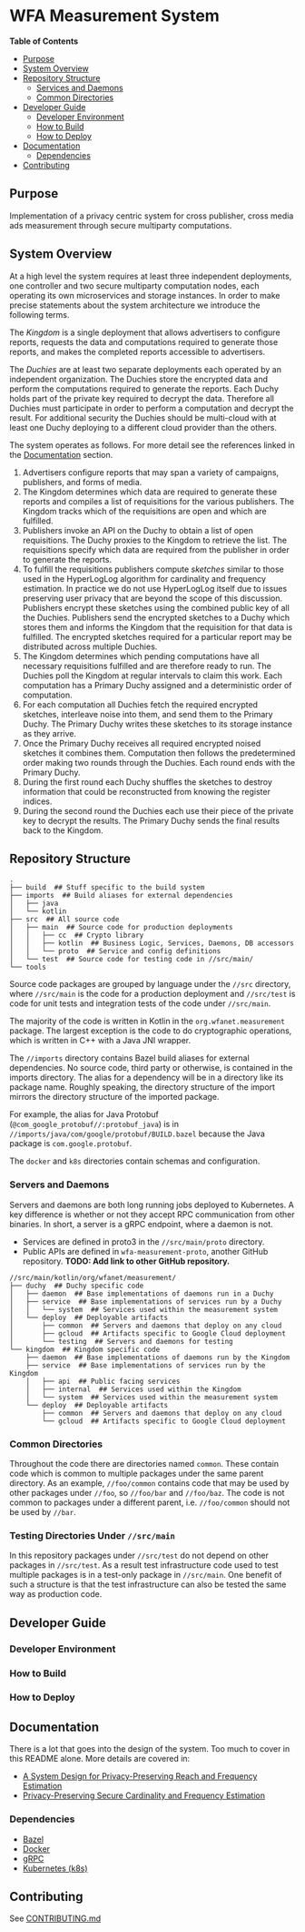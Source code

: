 # WFA Measurement System

**Table of Contents**
* [Purpose](#purpose)
* [System Overview](#system-overview)
* [Repository Structure](#repository-structure)
  * [Services and Daemons](#servers-and-daemons)
  * [Common Directories](#common-directories)
* [Developer Guide](#developer-guide)
   * [Developer Environment](#developer-environment)
   * [How to Build](#how-to-build)
   * [How to Deploy](#how-to-deploy)
* [Documentation](#documentation)
    * [Dependencies](#dependencies)
* [Contributing](#contributing)

## Purpose

Implementation of a privacy centric system for cross publisher, cross media ads
measurement through secure multiparty computations.

## System Overview

At a high level the system requires at least three independent deployments,
one controller and two secure multiparty computation nodes, each operating its
own microservices and storage instances. In order to make precise statements
about the system architecture we introduce the following terms.

The *Kingdom* is a single deployment that allows advertisers to configure
reports, requests the data and computations required to generate those reports,
and makes the completed reports accessible to advertisers.

The *Duchies* are at least two separate deployments each operated by an
independent organization. The Duchies store the encrypted data and perform the
computations required to generate the reports. Each Duchy holds part of the
private key required to decrypt the data. Therefore all Duchies must participate
in order to perform a computation and decrypt the result. For additional
security the Duchies should be multi-cloud with at least one Duchy deploying to
a different cloud provider than the others.

The system operates as follows. For more detail see the references linked in the
[Documentation](#documentation) section.

1. Advertisers configure reports that may span a variety of campaigns,
   publishers, and forms of media.
1. The Kingdom determines which data are required to generate these reports and
   compiles a list of requisitions for the various publishers. The Kingdom
   tracks which of the requisitions are open and which are fulfilled.
1. Publishers invoke an API on the Duchy to obtain a list of open requisitions.
   The Duchy proxies to the Kingdom to retrieve the list. The requisitions
   specify which data are required from the publisher in order to generate the
   reports.
1. To fulfill the requisitions publishers compute *sketches* similar to those
   used in the HyperLogLog algorithm for cardinality and frequency estimation.
   In practice we do not use HyperLogLog itself due to issues preserving user
   privacy that are beyond the scope of this discussion. Publishers encrypt
   these sketches using the combined public key of all the Duchies. Publishers
   send the encrypted sketches to a Duchy which stores them and informs the
   Kingdom that the requisition for that data is fulfilled. The encrypted
   sketches required for a particular report may be distributed across multiple
   Duchies.
1. The Kingdom determines which pending computations have all necessary
   requisitions fulfilled and are therefore ready to run. The Duchies poll the
   Kingdom at regular intervals to claim this work. Each computation has a
   Primary Duchy assigned and a deterministic order of computation.
1. For each computation all Duchies fetch the required encrypted sketches,
   interleave noise into them, and send them to the Primary Duchy. The Primary
   Duchy writes these sketches to its storage instance as they arrive.
1. Once the Primary Duchy receives all required encrypted noised sketches it
   combines them. Computation then follows the predetermined order making two
   rounds through the Duchies. Each round ends with the Primary Duchy.
1. During the first round each Duchy shuffles the sketches to destroy
   information that could be reconstructed from knowing the register indices.
1. During the second round the Duchies each use their piece of the private key
   to decrypt the results. The Primary Duchy sends the final results back to the
   Kingdom.

## Repository Structure

```
.
├── build  ## Stuff specific to the build system
├── imports  ## Build aliases for external dependencies
│   ├── java
│   └── kotlin
├── src  ## All source code
│   ├── main  ## Source code for production deployments
│   │   ├── cc  ## Crypto library
│   │   ├── kotlin  ## Business Logic, Services, Daemons, DB accessors
│   │   └── proto  ## Service and config definitions
│   └── test  ## Source code for testing code in //src/main/
└── tools
```
Source code packages are grouped by language under the `//src` directory, where
`//src/main` is the code for a production deployment and `//src/test` is code
for unit tests and integration tests of the code under `//src/main`.

The majority of the code is written in Kotlin in the `org.wfanet.measurement`
package. The largest exception is the code to do cryptographic operations,
which is written in C++ with a Java JNI wrapper.

The `//imports` directory contains Bazel build aliases for external dependencies.
No source code, third party or otherwise, is contained in the imports directory.
The alias for a dependency will be in a directory like its package name. Roughly
speaking, the directory structure of the import mirrors the directory structure
of the imported package.

For example, the alias for Java Protobuf
(`@com_google_protobuf//:protobuf_java`) is in
`//imports/java/com/google/protobuf/BUILD.bazel` because the Java package is
`com.google.protobuf`.

The `docker` and `k8s` directories contain schemas and configuration.

### Servers and Daemons

Servers and daemons are both long running jobs deployed to Kubernetes. A key
difference is whether or not they accept RPC communication from other binaries.
In short, a server is a gRPC endpoint, where a daemon is not.

* Services are defined in proto3 in the `//src/main/proto` directory.
* Public APIs are defined in `wfa-measurement-proto`, another GitHub repository.
  **TODO: Add link to other GitHub repository.**

```
//src/main/kotlin/org/wfanet/measurement/
├── duchy  ## Duchy specific code
│   ├── daemon  ## Base implementations of daemons run in a Duchy
│   ├── service  ## Base implementations of services run by a Duchy
│   │   └── system  ## Services used within the measurement system
│   └── deploy  ## Deployable artifacts
│       ├── common  ## Servers and daemons that deploy on any cloud
│       ├── gcloud  ## Artifacts specific to Google Cloud deployment
│       └── testing  ## Servers and daemons for testing
└── kingdom  ## Kingdom specific code
    ├── daemon  ## Base implementations of daemons run by the Kingdom
    ├── service  ## Base implementations of services run by the Kingdom
    │   ├── api  ## Public facing services
    │   ├── internal  ## Services used within the Kingdom
    │   └── system  ## Services used within the measurement system
    └── deploy  ## Deployable artifacts
        ├── common  ## Servers and daemons that deploy on any cloud
        └── gcloud  ## Artifacts specific to Google Cloud deployment
```

### Common Directories

Throughout the code there are directories named `common`. These contain code
which is common to multiple packages under the same parent directory. As an
example, `//foo/common` contains code that may be used by other packages under
`//foo`, so `//foo/bar` and `//foo/baz`. The code is not common to packages
under a different parent, i.e. `//foo/common` should not be used by `//bar`.

### Testing Directories Under `//src/main`

In this repository packages under `//src/test` do not depend on other packages
in `//src/test`. As a result test infrastructure code used to test multiple
packages is in a test-only package in `//src/main`. One benefit of such a
structure is that the test infrastructure can also be tested the same way as
production code.

## Developer Guide

### Developer Environment

### How to Build

### How to Deploy

## Documentation

There is a lot that goes into the design of the system. Too much to cover in
this README alone. More details are covered in:

* [A System Design for Privacy-Preserving Reach and Frequency Estimation](https://research.google/pubs/pub49526/)
* [Privacy-Preserving Secure Cardinality and Frequency Estimation](https://research.google/pubs/pub49177/)

### Dependencies

* [Bazel](https://bazel.build/)
* [Docker](https://www.docker.com/)
* [gRPC](https://grpc.io/)
* [Kubernetes (k8s)](https://kubernetes.io/)

## Contributing

See [CONTRIBUTING.md](CONTRIBUTING.md)